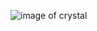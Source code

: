 ![image of crystal](https://user-images.githubusercontent.com/103562474/164591063-0b547306-667e-4baa-902e-9f7cc464938b.png)
